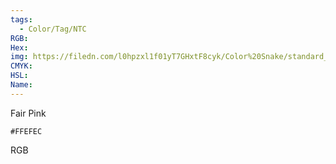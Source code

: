 ```yaml
---
tags:
  - Color/Tag/NTC
RGB:
Hex:
img: https://filedn.com/l0hpzxl1f01yT7GHxtF8cyk/Color%20Snake/standard_csv_to_svg/FFEFEC.svg
CMYK:
HSL:
Name:
---
```

Fair Pink
```palette
#FFEFEC
```
RGB
